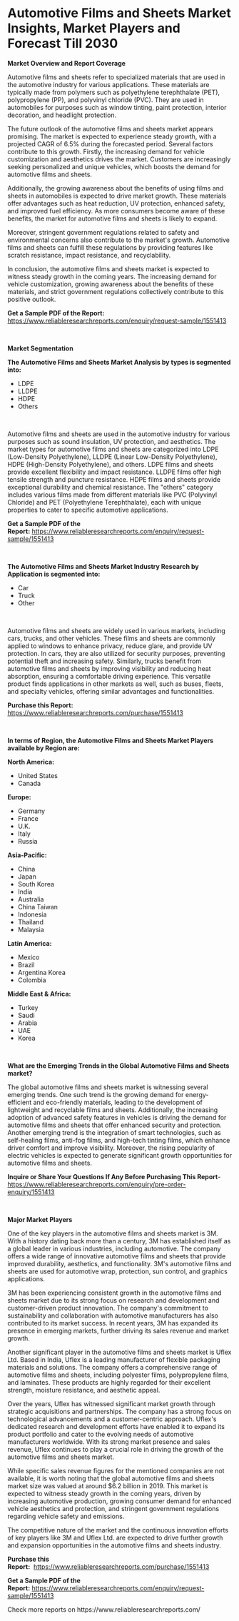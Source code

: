 <p><h1>Automotive Films and Sheets Market Insights, Market Players and Forecast Till 2030</h1></p><p><strong>Market Overview and Report Coverage</strong></p>
<p><p>Automotive films and sheets refer to specialized materials that are used in the automotive industry for various applications. These materials are typically made from polymers such as polyethylene terephthalate (PET), polypropylene (PP), and polyvinyl chloride (PVC). They are used in automobiles for purposes such as window tinting, paint protection, interior decoration, and headlight protection.</p><p>The future outlook of the automotive films and sheets market appears promising. The market is expected to experience steady growth, with a projected CAGR of 6.5% during the forecasted period. Several factors contribute to this growth. Firstly, the increasing demand for vehicle customization and aesthetics drives the market. Customers are increasingly seeking personalized and unique vehicles, which boosts the demand for automotive films and sheets.</p><p>Additionally, the growing awareness about the benefits of using films and sheets in automobiles is expected to drive market growth. These materials offer advantages such as heat reduction, UV protection, enhanced safety, and improved fuel efficiency. As more consumers become aware of these benefits, the market for automotive films and sheets is likely to expand.</p><p>Moreover, stringent government regulations related to safety and environmental concerns also contribute to the market's growth. Automotive films and sheets can fulfill these regulations by providing features like scratch resistance, impact resistance, and recyclability.</p><p>In conclusion, the automotive films and sheets market is expected to witness steady growth in the coming years. The increasing demand for vehicle customization, growing awareness about the benefits of these materials, and strict government regulations collectively contribute to this positive outlook.</p></p>
<p><strong>Get a Sample PDF of the Report:</strong> <a href="https://www.reliableresearchreports.com/enquiry/request-sample/1551413">https://www.reliableresearchreports.com/enquiry/request-sample/1551413</a></p>
<p>&nbsp;</p>
<p><strong>Market Segmentation</strong></p>
<p><strong>The Automotive Films and Sheets Market Analysis by types is segmented into:</strong></p>
<p><ul><li>LDPE</li><li>LLDPE</li><li>HDPE</li><li>Others</li></ul></p>
<p>&nbsp;</p>
<p><p>Automotive films and sheets are used in the automotive industry for various purposes such as sound insulation, UV protection, and aesthetics. The market types for automotive films and sheets are categorized into LDPE (Low-Density Polyethylene), LLDPE (Linear Low-Density Polyethylene), HDPE (High-Density Polyethylene), and others. LDPE films and sheets provide excellent flexibility and impact resistance. LLDPE films offer high tensile strength and puncture resistance. HDPE films and sheets provide exceptional durability and chemical resistance. The "others" category includes various films made from different materials like PVC (Polyvinyl Chloride) and PET (Polyethylene Terephthalate), each with unique properties to cater to specific automotive applications.</p></p>
<p><strong>Get a Sample PDF of the Report:</strong>&nbsp;<a href="https://www.reliableresearchreports.com/enquiry/request-sample/1551413">https://www.reliableresearchreports.com/enquiry/request-sample/1551413</a></p>
<p>&nbsp;</p>
<p><strong>The Automotive Films and Sheets Market Industry Research by Application is segmented into:</strong></p>
<p><ul><li>Car</li><li>Truck</li><li>Other</li></ul></p>
<p>&nbsp;</p>
<p><p>Automotive films and sheets are widely used in various markets, including cars, trucks, and other vehicles. These films and sheets are commonly applied to windows to enhance privacy, reduce glare, and provide UV protection. In cars, they are also utilized for security purposes, preventing potential theft and increasing safety. Similarly, trucks benefit from automotive films and sheets by improving visibility and reducing heat absorption, ensuring a comfortable driving experience. This versatile product finds applications in other markets as well, such as buses, fleets, and specialty vehicles, offering similar advantages and functionalities.</p></p>
<p><strong>Purchase this Report:</strong>&nbsp; <a href="https://www.reliableresearchreports.com/purchase/1551413">https://www.reliableresearchreports.com/purchase/1551413</a></p>
<p>&nbsp;</p>
<p><strong>In terms of Region, the Automotive Films and Sheets Market Players available by Region are:</strong></p>
<p>
    <p> <strong> North America: </strong>
        <ul>
            <li>United States</li>
            <li>Canada</li>
        </ul>
        </p> 
    <p> <strong> Europe: </strong>
        <ul>
            <li>Germany</li>
            <li>France</li>
            <li>U.K.</li>
            <li>Italy</li>
            <li>Russia</li>
        </ul>
        </p> 
    <p> <strong> Asia-Pacific: </strong>
        <ul>
            <li>China</li>
            <li>Japan</li>
            <li>South Korea</li>
            <li>India</li>
            <li>Australia</li>
            <li>China Taiwan</li>
            <li>Indonesia</li>
            <li>Thailand</li>
            <li>Malaysia</li>
        </ul>
        </p> 
    <p> <strong> Latin America: </strong>
        <ul>
            <li>Mexico</li>
            <li>Brazil</li>
            <li>Argentina Korea</li>
            <li>Colombia</li>
        </ul>
        </p> 
    <p> <strong> Middle East & Africa: </strong>
        <ul>
            <li>Turkey</li>
            <li>Saudi</li>
            <li>Arabia</li>
            <li>UAE</li>
            <li>Korea</li>
        </ul>
    </p>
    </p>
<p>&nbsp;</p>
<p><strong>What are the Emerging Trends in the Global Automotive Films and Sheets market?</strong></p>
<p><p>The global automotive films and sheets market is witnessing several emerging trends. One such trend is the growing demand for energy-efficient and eco-friendly materials, leading to the development of lightweight and recyclable films and sheets. Additionally, the increasing adoption of advanced safety features in vehicles is driving the demand for automotive films and sheets that offer enhanced security and protection. Another emerging trend is the integration of smart technologies, such as self-healing films, anti-fog films, and high-tech tinting films, which enhance driver comfort and improve visibility. Moreover, the rising popularity of electric vehicles is expected to generate significant growth opportunities for automotive films and sheets.</p></p>
<p><strong>Inquire or Share Your Questions If Any Before Purchasing This Report</strong>- <a href="https://www.reliableresearchreports.com/enquiry/pre-order-enquiry/1551413">https://www.reliableresearchreports.com/enquiry/pre-order-enquiry/1551413</a></p>
<p>&nbsp;</p>
<p><strong>Major Market Players</strong></p>
<p><p>One of the key players in the automotive films and sheets market is 3M. With a history dating back more than a century, 3M has established itself as a global leader in various industries, including automotive. The company offers a wide range of innovative automotive films and sheets that provide improved durability, aesthetics, and functionality. 3M's automotive films and sheets are used for automotive wrap, protection, sun control, and graphics applications.</p><p>3M has been experiencing consistent growth in the automotive films and sheets market due to its strong focus on research and development and customer-driven product innovation. The company's commitment to sustainability and collaboration with automotive manufacturers has also contributed to its market success. In recent years, 3M has expanded its presence in emerging markets, further driving its sales revenue and market growth.</p><p>Another significant player in the automotive films and sheets market is Uflex Ltd. Based in India, Uflex is a leading manufacturer of flexible packaging materials and solutions. The company offers a comprehensive range of automotive films and sheets, including polyester films, polypropylene films, and laminates. These products are highly regarded for their excellent strength, moisture resistance, and aesthetic appeal.</p><p>Over the years, Uflex has witnessed significant market growth through strategic acquisitions and partnerships. The company has a strong focus on technological advancements and a customer-centric approach. Uflex's dedicated research and development efforts have enabled it to expand its product portfolio and cater to the evolving needs of automotive manufacturers worldwide. With its strong market presence and sales revenue, Uflex continues to play a crucial role in driving the growth of the automotive films and sheets market.</p><p>While specific sales revenue figures for the mentioned companies are not available, it is worth noting that the global automotive films and sheets market size was valued at around $6.2 billion in 2019. This market is expected to witness steady growth in the coming years, driven by increasing automotive production, growing consumer demand for enhanced vehicle aesthetics and protection, and stringent government regulations regarding vehicle safety and emissions.</p><p>The competitive nature of the market and the continuous innovation efforts of key players like 3M and Uflex Ltd. are expected to drive further growth and expansion opportunities in the automotive films and sheets industry.</p></p>
<p><strong>Purchase this Report:</strong>&nbsp;&nbsp;<a href="https://www.reliableresearchreports.com/purchase/1551413">https://www.reliableresearchreports.com/purchase/1551413</a></p>
<p></p>
<p><strong>Get a Sample PDF of the Report:</strong>&nbsp;<a href="https://www.reliableresearchreports.com/enquiry/request-sample/1551413">https://www.reliableresearchreports.com/enquiry/request-sample/1551413</a></p>
<p>Check more reports on https://www.reliableresearchreports.com/</p>